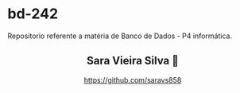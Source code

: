 # bd-242

Repositorio referente a matéria de Banco de Dados - P4 informática.

<div  align="center">
  <h2>Sara Vieira Silva 🦋</h2></h2>
  
 
  
  https://github.com/saravs858
</div>
